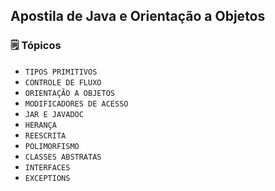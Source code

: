 <h2>
  Apostila de Java e Orientação a Objetos
</h2>

<h3>
  🗒️ Tópicos
</h3>

- ``TIPOS PRIMITIVOS``
- ``CONTROLE DE FLUXO``
- ``ORIENTAÇÃO A OBJETOS``
- ``MODIFICADORES DE ACESSO``
- ``JAR E JAVADOC``
- ``HERANÇA``
- ``REESCRITA``
- ``POLIMORFISMO``
- ``CLASSES ABSTRATAS``
- ``INTERFACES``
- ``EXCEPTIONS``
